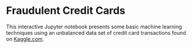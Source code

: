 # Fraudulent Credit Cards
This interactive Jupyter notebook presents some basic machine learning techniques using an unbalanced data set 
of credit card transactions found on [Kaggle.com](https://www.kaggle.com/mlg-ulb/creditcardfraud).
